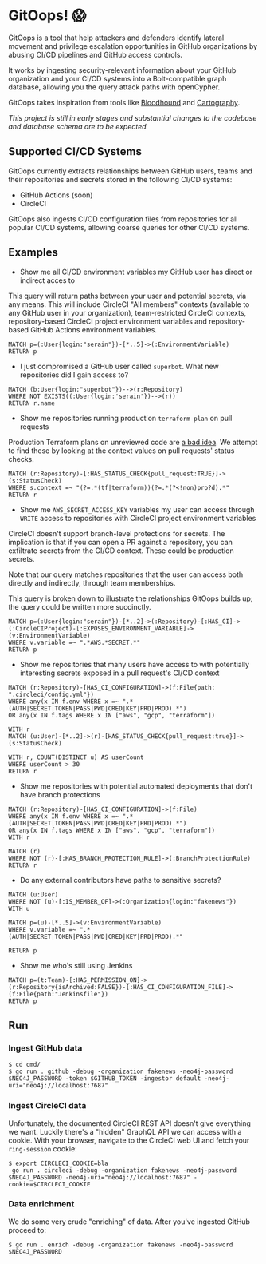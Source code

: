 # GitOops! 😱

GitOops is a tool that help attackers and defenders identify lateral movement and privilege escalation opportunities in GitHub organizations by abusing CI/CD pipelines and GitHub access controls.

It works by ingesting security-relevant information about your GitHub organization and your CI/CD systems into a Bolt-compatible graph database, allowing you the query attack paths with openCypher.

GitOops takes inspiration from tools like [Bloodhound](https://github.com/BloodHoundAD/BloodHound) and [Cartography](https://github.com/lyft/cartography).

_This project is still in early stages and substantial changes to the codebase and database schema are to be expected._

## Supported CI/CD Systems

GitOops currently extracts relationships between GitHub users, teams and their repositories and secrets stored in the following CI/CD systems:

- GitHub Actions (soon)
- CircleCI

GitOops also ingests CI/CD configuration files from repositories for all popular CI/CD systems, allowing coarse queries for other CI/CD systems.

## Examples

- Show me all CI/CD environment variables my GitHub user has direct or indirect acces to

This query will return paths between your user and potential secrets, via any means. This will include CircleCI "All members" contexts (available to any GitHub user in your organization), team-restricted CircleCI contexts, repository-based CircleCI project environment variables and repository-based GitHub Actions environment variables.

```
MATCH p=(:User{login:"serain"})-[*..5]->(:EnvironmentVariable)
RETURN p
```

- I just compromised a GitHub user called `superbot`. What new repositories did I gain access to?

```
MATCH (b:User{login:"superbot"})-->(r:Repository)
WHERE NOT EXISTS((:User{login:'serain'})-->(r))
RETURN r.name
```

- Show me repositories running production `terraform plan` on pull requests

Production Terraform plans on unreviewed code are [a bad idea](https://alex.kaskaso.li/post/terraform-plan-rce). We attempt to find these by looking at the context values on pull requests' status checks.

```
MATCH (r:Repository)-[:HAS_STATUS_CHECK{pull_request:TRUE}]->(s:StatusCheck)
WHERE s.context =~ "(?=.*(tf|terraform))(?=.*(?<!non)pro?d).*"
RETURN r
```

- Show me `AWS_SECRET_ACCESS_KEY` variables my user can access through `WRITE` access to repositories with CircleCI project environment variables

CircleCI doesn't support branch-level protections for secrets. The implication is that if you can open a PR against a repository, you can exfiltrate secrets from the CI/CD context. These could be production secrets.

Note that our query matches repositories that the user can access both directly and indirectly, through team memberships.

This query is broken down to illustrate the relationships GitOops builds up; the query could be written more succinctly.

```
MATCH p=(:User{login:"serain"})-[*..2]->(:Repository)-[:HAS_CI]->(:CircleCIProject)-[:EXPOSES_ENVIRONMENT_VARIABLE]->(v:EnvironmentVariable)
WHERE v.variable =~ ".*AWS.*SECRET.*"
RETURN p
```

- Show me repositories that many users have access to with potentially interesting secrets exposed in a pull request's CI/CD context

```
MATCH (r:Repository)-[HAS_CI_CONFIGURATION]->(f:File{path: ".circleci/config.yml"})
WHERE any(x IN f.env WHERE x =~ ".*(AUTH|SECRET|TOKEN|PASS|PWD|CRED|KEY|PRD|PROD).*")
OR any(x IN f.tags WHERE x IN ["aws", "gcp", "terraform"])

WITH r
MATCH (u:User)-[*..2]->(r)-[HAS_STATUS_CHECK{pull_request:true}]->(s:StatusCheck)

WITH r, COUNT(DISTINCT u) AS userCount
WHERE userCount > 30
RETURN r
```

- Show me repositories with potential automated deployments that don't have branch protections

```
MATCH (r:Repository)-[HAS_CI_CONFIGURATION]->(f:File)
WHERE any(x IN f.env WHERE x =~ ".*(AUTH|SECRET|TOKEN|PASS|PWD|CRED|KEY|PRD|PROD).*")
OR any(x IN f.tags WHERE x IN ["aws", "gcp", "terraform"])
WITH r

MATCH (r)
WHERE NOT (r)-[:HAS_BRANCH_PROTECTION_RULE]->(:BranchProtectionRule)
RETURN r
```

- Do any external contributors have paths to sensitive secrets?

```
MATCH (u:User)
WHERE NOT (u)-[:IS_MEMBER_OF]->(:Organization{login:"fakenews"})
WITH u

MATCH p=(u)-[*..5]->(v:EnvironmentVariable)
WHERE v.variable =~ ".*(AUTH|SECRET|TOKEN|PASS|PWD|CRED|KEY|PRD|PROD).*"

RETURN p
```

- Show me who's still using Jenkins

```
MATCH p=(t:Team)-[:HAS_PERMISSION_ON]->(r:Repository{isArchived:FALSE})-[:HAS_CI_CONFIGURATION_FILE]->(f:File{path:"Jenkinsfile"})
RETURN p
```

## Run

### Ingest GitHub data

```
$ cd cmd/
$ go run . github -debug -organization fakenews -neo4j-password $NEO4J_PASSWORD -token $GITHUB_TOKEN -ingestor default -neo4j-uri="neo4j://localhost:7687"
```

### Ingest CircleCI data

Unfortunately, the documented CircleCI REST API doesn't give everything we want. Luckily there's a "hidden" GraphQL API we can access with a cookie. With your browser, navigate to the CircleCI web UI and fetch your `ring-session` cookie:

```
$ export CIRCLECI_COOKIE=bla
 go run . circleci -debug -organization fakenews -neo4j-password $NEO4J_PASSWORD -neo4j-uri="neo4j://localhost:7687" -cookie=$CIRCLECI_COOKIE
```

### Data enrichment

We do some very crude "enriching" of data. After you've ingested GitHub proceed to:

```
$ go run . enrich -debug -organization fakenews -neo4j-password $NEO4J_PASSWORD
```
